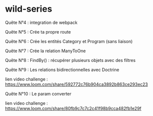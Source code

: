 # wild-series

Quête N°4 : integration de webpack

Quête N°5 : Crée ta propre route

Quête N°6 : Crée les entités Category et Program (sans liaison)

Quête N°7 : Crée la relation ManyToOne

Quête N°8 : FindBy() : récupérer plusieurs objets avec des filtres

Quête N°9 : Les relations bidirectionnelles avec Doctrine

lien video challenge : https://www.loom.com/share/592772c76b904ca3892b863ce293ec23

Quête N°10 : Le param converter

lien video challenge : https://www.loom.com/share/80fb9c7c7c2c41f98b9cca482fb1e29f

 
